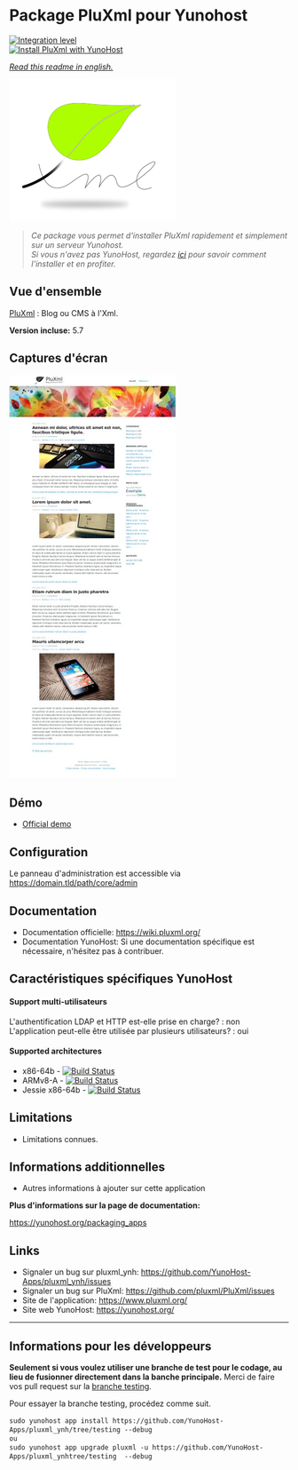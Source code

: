# Package PluXml pour Yunohost

[![Integration level](https://dash.yunohost.org/integration/pluxml.svg)](https://dash.yunohost.org/appci/app/pluxml)  
[![Install PluXml with YunoHost](https://install-app.yunohost.org/install-with-yunohost.png)](https://install-app.yunohost.org/?app=pluxml)


*[Read this readme in english.](./README.md)* 

![Logo_Pluxml](sources/images/PluXml-logo_transparent.png)


> *Ce package vous permet d'installer PluXml rapidement et simplement sur un serveur Yunohost.  
Si vous n'avez pas YunoHost, regardez [ici](https://yunohost.org/#/install) pour savoir comment l'installer et en profiter.*

## Vue d'ensemble

[PluXml](https://www.pluxml.org/) : Blog ou CMS à l'Xml.

**Version incluse:** 5.7

## Captures d'écran

![Screenshot_Pluxml](sources/images/screenshot.jpg)

## Démo

* [Official demo](https://demo.pluxml.org/)

## Configuration

Le panneau d'administration est accessible via https://domain.tld/path/core/admin

## Documentation

 * Documentation officielle: https://wiki.pluxml.org/
 * Documentation YunoHost: Si une documentation spécifique est nécessaire, n'hésitez pas à contribuer.

## Caractéristiques spécifiques YunoHost

#### Support multi-utilisateurs

L'authentification LDAP et HTTP est-elle prise en charge? : non  
L'application peut-elle être utilisée par plusieurs utilisateurs? : oui

#### Supported architectures

* x86-64b - [![Build Status](https://ci-apps.yunohost.org/ci/logs/pluxml%20%28Community%29.svg)](https://ci-apps.yunohost.org/ci/apps/pluxml/)
* ARMv8-A - [![Build Status](https://ci-apps-arm.yunohost.org/ci/logs/pluxml%20%28Community%29.svg)](https://ci-apps-arm.yunohost.org/ci/apps/pluxml/)
* Jessie x86-64b - [![Build Status](https://ci-stretch.nohost.me/ci/logs/pluxml%20%28Community%29.svg)](https://ci-stretch.nohost.me/ci/apps/pluxml/)

## Limitations

* Limitations connues.

## Informations additionnelles

* Autres informations à ajouter sur cette application

**Plus d'informations sur la page de documentation:**  

https://yunohost.org/packaging_apps

## Links

 * Signaler un bug sur pluxml_ynh: https://github.com/YunoHost-Apps/pluxml_ynh/issues
 * Signaler un bug sur PluXml: https://github.com/pluxml/PluXml/issues
 * Site de l'application: https://www.pluxml.org/
 * Site web YunoHost: https://yunohost.org/

---

Informations pour les développeurs
----------------

**Seulement si vous voulez utiliser une branche de test pour le codage, au lieu de fusionner directement dans la banche principale.**
Merci de faire vos pull request sur la [branche testing](https://github.com/YunoHost-Apps/pluxml_ynh/tree/testing).

Pour essayer la branche testing, procédez comme suit.
```
sudo yunohost app install https://github.com/YunoHost-Apps/pluxml_ynh/tree/testing --debug
ou
sudo yunohost app upgrade pluxml -u https://github.com/YunoHost-Apps/pluxml_ynhtree/testing  --debug
```

